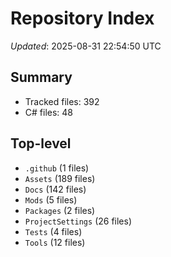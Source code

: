 # Repository Index

_Updated_: 2025-08-31 22:54:50 UTC

## Summary
- Tracked files: 392
- C# files: 48

## Top-level
- `.github` (1 files)
- `Assets` (189 files)
- `Docs` (142 files)
- `Mods` (5 files)
- `Packages` (2 files)
- `ProjectSettings` (26 files)
- `Tests` (4 files)
- `Tools` (12 files)
